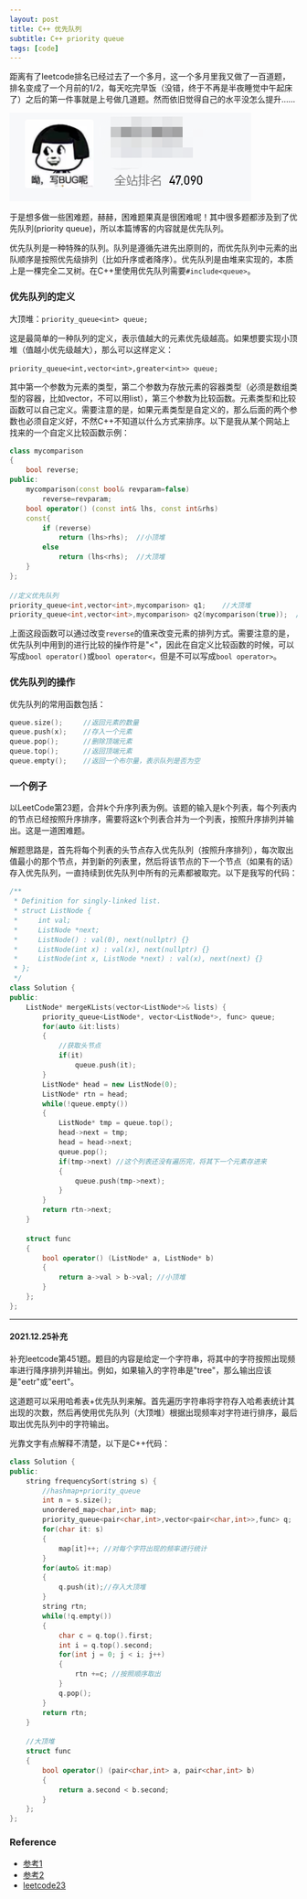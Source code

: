 ```yaml
---
layout: post
title: C++ 优先队列
subtitle: C++ priority queue
tags: [code]
---
```


距离有了leetcode排名已经过去了一个多月，这一个多月里我又做了一百道题，排名变成了一个月前的1/2，每天吃完早饭（没错，终于不再是半夜睡觉中午起床了）之后的第一件事就是上号做几道题。然而依旧觉得自己的水平没怎么提升……

![enter description here](../assets/2021-12-17/img2.png)

于是想多做一些困难题，赫赫，困难题果真是很困难呢！其中很多题都涉及到了优先队列(priority queue)，所以本篇博客的内容就是优先队列。

优先队列是一种特殊的队列。队列是遵循先进先出原则的，而优先队列中元素的出队顺序是按照优先级排列（比如升序或者降序）。优先队列是由堆来实现的，本质上是一棵完全二叉树。在C++里使用优先队列需要`#include<queue>`。

### 优先队列的定义
大顶堆：`priority_queue<int> queue;`

这是最简单的一种队列的定义，表示值越大的元素优先级越高。如果想要实现小顶堆（值越小优先级越大），那么可以这样定义：

`priority_queue<int,vector<int>,greater<int>> queue;`

其中第一个参数为元素的类型，第二个参数为存放元素的容器类型（必须是数组类型的容器，比如vector，不可以用list），第三个参数为比较函数。元素类型和比较函数可以自己定义。需要注意的是，如果元素类型是自定义的，那么后面的两个参数也必须自定义好，不然C++不知道以什么方式来排序。以下是我从某个网站上找来的一个自定义比较函数示例：

```c++
class mycomparison
{
	bool reverse;
public:
	mycomparison(const bool& revparam=false)
    	reverse=revparam;
	bool operator() (const int& lhs, const int&rhs)
	const{
    	if (reverse) 
			return (lhs>rhs);  //小顶堆
    	else 
			return (lhs<rhs);  //大顶堆
  	}
};

//定义优先队列
priority_queue<int,vector<int>,mycomparison> q1;    //大顶堆
priority_queue<int,vector<int>,mycomparison> q2(mycomparison(true));  //小顶堆
```

上面这段函数可以通过改变`reverse`的值来改变元素的排列方式。需要注意的是，优先队列中用到的进行比较的操作符是"<"，因此在自定义比较函数的时候，可以写成`bool operator()`或`bool operator<`，但是不可以写成`bool operator>`。


### 优先队列的操作
优先队列的常用函数包括：

```c++
queue.size();     //返回元素的数量
queue.push(x);    //存入一个元素
queue.pop();      //删除顶端元素
queue.top();      //返回顶端元素
queue.empty();    //返回一个布尔量，表示队列是否为空
```

### 一个例子
以LeetCode第23题，合并k个升序列表为例。该题的输入是k个列表，每个列表内的节点已经按照升序排序，需要将这k个列表合并为一个列表，按照升序排列并输出。这是一道困难题。

解题思路是，首先将每个列表的头节点存入优先队列（按照升序排列），每次取出值最小的那个节点，并到新的列表里，然后将该节点的下一个节点（如果有的话）存入优先队列，一直持续到优先队列中所有的元素都被取完。以下是我写的代码：

```c++
/**
 * Definition for singly-linked list.
 * struct ListNode {
 *     int val;
 *     ListNode *next;
 *     ListNode() : val(0), next(nullptr) {}
 *     ListNode(int x) : val(x), next(nullptr) {}
 *     ListNode(int x, ListNode *next) : val(x), next(next) {}
 * };
 */
class Solution {
public:
    ListNode* mergeKLists(vector<ListNode*>& lists) {
        priority_queue<ListNode*, vector<ListNode*>, func> queue;
        for(auto &it:lists)
        {
            //获取头节点
            if(it)
                queue.push(it);
        }
        ListNode* head = new ListNode(0);
        ListNode* rtn = head;
        while(!queue.empty())
        {
            ListNode* tmp = queue.top();
            head->next = tmp;
            head = head->next;
            queue.pop();
            if(tmp->next) //这个列表还没有遍历完，将其下一个元素存进来
            {
                queue.push(tmp->next);
            }
        }
        return rtn->next;
    }

    struct func
    {
        bool operator() (ListNode* a, ListNode* b) 
        {
            return a->val > b->val; //小顶堆
        }
    };
};
```

-----
#### 2021.12.25补充

补充leetcode第451题。题目的内容是给定一个字符串，将其中的字符按照出现频率进行降序排列并输出。例如，如果输入的字符串是"tree"，那么输出应该是"eetr"或"eert"。

这道题可以采用哈希表+优先队列来解。首先遍历字符串将字符存入哈希表统计其出现的次数，然后再使用优先队列（大顶堆）根据出现频率对字符进行排序，最后取出优先队列中的字符输出。

光靠文字有点解释不清楚，以下是C++代码：

```c++
class Solution {
public:
    string frequencySort(string s) {
        //hashmap+priority_queue
        int n = s.size();
        unordered_map<char,int> map;
        priority_queue<pair<char,int>,vector<pair<char,int>>,func> q;
        for(char it: s)
        {
            map[it]++; //对每个字符出现的频率进行统计
        }
        for(auto& it:map)
        {
            q.push(it);//存入大顶堆
        }
        string rtn;
        while(!q.empty())
        {
            char c = q.top().first;
            int i = q.top().second;
            for(int j = 0; j < i; j++)
            {
                rtn +=c; //按照顺序取出
            }
            q.pop();
        }
        return rtn;
    }

    //大顶堆
    struct func
    {
        bool operator() (pair<char,int> a, pair<char,int> b) 
        {
            return a.second < b.second; 
        }
    };
};
```


### Reference
- [参考1](http://www.cplusplus.com/reference/queue/priority_queue/priority_queue/)
- [参考2](https://blog.csdn.net/weixin_36888577/article/details/79937886)
- [leetcode23](https://leetcode-cn.com/problems/merge-k-sorted-lists/)
